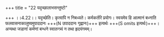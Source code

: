 +++
title = "22 यदृच्छालाभसन्तुष्टो"

+++
।।4.22।। यदृच्छेति। कृत्वापि न निबध्यते। कर्मकर्तरि प्रयोगः। स्वयमेव हि आत्मानं बध्नाति फलवासनाकालुष्यमुपाददानः +++(N उपाददानः गृह्णानः)+++ इत्यर्थः +++(S omits इत्यर्थः)+++। अन्यथा जडानां कर्मणां बन्धने स्वातन्त्र्यं न तथा हृदयंगमम्।
